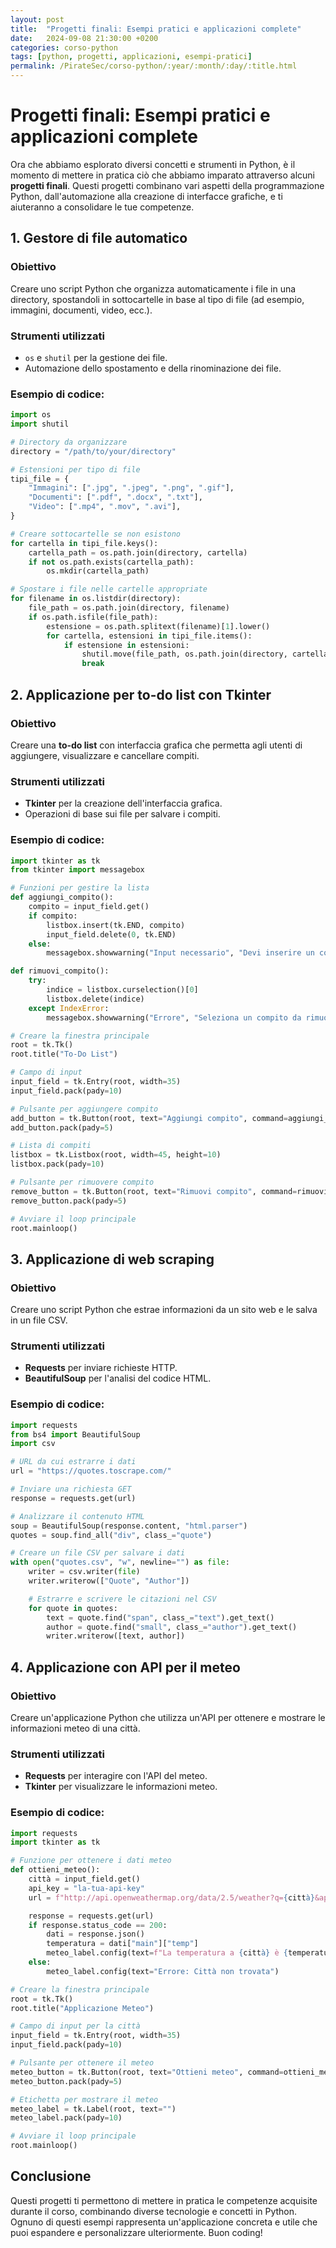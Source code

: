 ```yaml
---
layout: post
title:  "Progetti finali: Esempi pratici e applicazioni complete"
date:   2024-09-08 21:30:00 +0200
categories: corso-python
tags: [python, progetti, applicazioni, esempi-pratici]
permalink: /PirateSec/corso-python/:year/:month/:day/:title.html
---
```


# Progetti finali: Esempi pratici e applicazioni complete

Ora che abbiamo esplorato diversi concetti e strumenti in Python, è il momento di mettere in pratica ciò che abbiamo imparato attraverso alcuni **progetti finali**. Questi progetti combinano vari aspetti della programmazione Python, dall'automazione alla creazione di interfacce grafiche, e ti aiuteranno a consolidare le tue competenze.

## 1. Gestore di file automatico

### Obiettivo

Creare uno script Python che organizza automaticamente i file in una directory, spostandoli in sottocartelle in base al tipo di file (ad esempio, immagini, documenti, video, ecc.).

### Strumenti utilizzati
- `os` e `shutil` per la gestione dei file.
- Automazione dello spostamento e della rinominazione dei file.

### Esempio di codice:
```python
import os
import shutil

# Directory da organizzare
directory = "/path/to/your/directory"

# Estensioni per tipo di file
tipi_file = {
    "Immagini": [".jpg", ".jpeg", ".png", ".gif"],
    "Documenti": [".pdf", ".docx", ".txt"],
    "Video": [".mp4", ".mov", ".avi"],
}

# Creare sottocartelle se non esistono
for cartella in tipi_file.keys():
    cartella_path = os.path.join(directory, cartella)
    if not os.path.exists(cartella_path):
        os.mkdir(cartella_path)

# Spostare i file nelle cartelle appropriate
for filename in os.listdir(directory):
    file_path = os.path.join(directory, filename)
    if os.path.isfile(file_path):
        estensione = os.path.splitext(filename)[1].lower()
        for cartella, estensioni in tipi_file.items():
            if estensione in estensioni:
                shutil.move(file_path, os.path.join(directory, cartella, filename))
                break
```

## 2. Applicazione per to-do list con Tkinter

### Obiettivo

Creare una **to-do list** con interfaccia grafica che permetta agli utenti di aggiungere, visualizzare e cancellare compiti.

### Strumenti utilizzati
- **Tkinter** per la creazione dell'interfaccia grafica.
- Operazioni di base sui file per salvare i compiti.

### Esempio di codice:
```python
import tkinter as tk
from tkinter import messagebox

# Funzioni per gestire la lista
def aggiungi_compito():
    compito = input_field.get()
    if compito:
        listbox.insert(tk.END, compito)
        input_field.delete(0, tk.END)
    else:
        messagebox.showwarning("Input necessario", "Devi inserire un compito!")

def rimuovi_compito():
    try:
        indice = listbox.curselection()[0]
        listbox.delete(indice)
    except IndexError:
        messagebox.showwarning("Errore", "Seleziona un compito da rimuovere")

# Creare la finestra principale
root = tk.Tk()
root.title("To-Do List")

# Campo di input
input_field = tk.Entry(root, width=35)
input_field.pack(pady=10)

# Pulsante per aggiungere compito
add_button = tk.Button(root, text="Aggiungi compito", command=aggiungi_compito)
add_button.pack(pady=5)

# Lista di compiti
listbox = tk.Listbox(root, width=45, height=10)
listbox.pack(pady=10)

# Pulsante per rimuovere compito
remove_button = tk.Button(root, text="Rimuovi compito", command=rimuovi_compito)
remove_button.pack(pady=5)

# Avviare il loop principale
root.mainloop()
```

## 3. Applicazione di web scraping

### Obiettivo

Creare uno script Python che estrae informazioni da un sito web e le salva in un file CSV.

### Strumenti utilizzati
- **Requests** per inviare richieste HTTP.
- **BeautifulSoup** per l'analisi del codice HTML.

### Esempio di codice:
```python
import requests
from bs4 import BeautifulSoup
import csv

# URL da cui estrarre i dati
url = "https://quotes.toscrape.com/"

# Inviare una richiesta GET
response = requests.get(url)

# Analizzare il contenuto HTML
soup = BeautifulSoup(response.content, "html.parser")
quotes = soup.find_all("div", class_="quote")

# Creare un file CSV per salvare i dati
with open("quotes.csv", "w", newline="") as file:
    writer = csv.writer(file)
    writer.writerow(["Quote", "Author"])

    # Estrarre e scrivere le citazioni nel CSV
    for quote in quotes:
        text = quote.find("span", class_="text").get_text()
        author = quote.find("small", class_="author").get_text()
        writer.writerow([text, author])
```

## 4. Applicazione con API per il meteo

### Obiettivo

Creare un'applicazione Python che utilizza un'API per ottenere e mostrare le informazioni meteo di una città.

### Strumenti utilizzati
- **Requests** per interagire con l'API del meteo.
- **Tkinter** per visualizzare le informazioni meteo.

### Esempio di codice:
```python
import requests
import tkinter as tk

# Funzione per ottenere i dati meteo
def ottieni_meteo():
    città = input_field.get()
    api_key = "la-tua-api-key"
    url = f"http://api.openweathermap.org/data/2.5/weather?q={città}&appid={api_key}&units=metric"

    response = requests.get(url)
    if response.status_code == 200:
        dati = response.json()
        temperatura = dati["main"]["temp"]
        meteo_label.config(text=f"La temperatura a {città} è {temperatura}°C")
    else:
        meteo_label.config(text="Errore: Città non trovata")

# Creare la finestra principale
root = tk.Tk()
root.title("Applicazione Meteo")

# Campo di input per la città
input_field = tk.Entry(root, width=35)
input_field.pack(pady=10)

# Pulsante per ottenere il meteo
meteo_button = tk.Button(root, text="Ottieni meteo", command=ottieni_meteo)
meteo_button.pack(pady=5)

# Etichetta per mostrare il meteo
meteo_label = tk.Label(root, text="")
meteo_label.pack(pady=10)

# Avviare il loop principale
root.mainloop()
```

## Conclusione

Questi progetti ti permettono di mettere in pratica le competenze acquisite durante il corso, combinando diverse tecnologie e concetti in Python. Ognuno di questi esempi rappresenta un'applicazione concreta e utile che puoi espandere e personalizzare ulteriormente. Buon coding!
